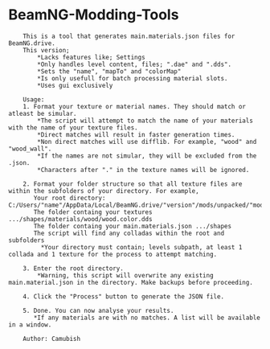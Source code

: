 # BeamNG-Modding-Tools
        This is a tool that generates main.materials.json files for BeamNG.drive.
        This version;
            *Lacks features like; Settings
            *Only handles level content, files; ".dae" and ".dds". 
            *Sets the "name", "mapTo" and "colorMap" 
            *Is only usefull for batch processing material slots.
            *Uses gui exclusively          
            
        Usage:
        1. Format your texture or material names. They should match or atleast be simular.
            *The script will attempt to match the name of your materials with the name of your texture files.
            *Direct matches will result in faster generation times.
            *Non direct matches will use difflib. For example, "wood" and "wood_wall". 
            *If the names are not simular, they will be excluded from the .json.
            *Characters after "." in the texture names will be ignored.
            
        2. Format your folder structure so that all texture files are within the subfolders of your directory. For example,
           Your root directory: C:/Users/"name"/AppData/Local/BeamNG.drive/"version"/mods/unpacked/"mod"/levels/"mapname"/art/shapes
           The folder containg your textures .../shapes/materials/wood/wood.color.dds
           The folder containg your main.materials.json .../shapes
           The script will find any colladas within the root and subfolders
             *Your directory must contain; levels subpath, at least 1 collada and 1 texture for the process to attempt matching.
             
        3. Enter the root directory.
            *Warning, this script will overwrite any existing main.material.json in the directory. Make backups before proceeding. 
            
        4. Click the "Process" button to generate the JSON file.
        
        5. Done. You can now analyse your results. 
           *If any materials are with no matches. A list will be available in a window.  

        Author: Camubish
